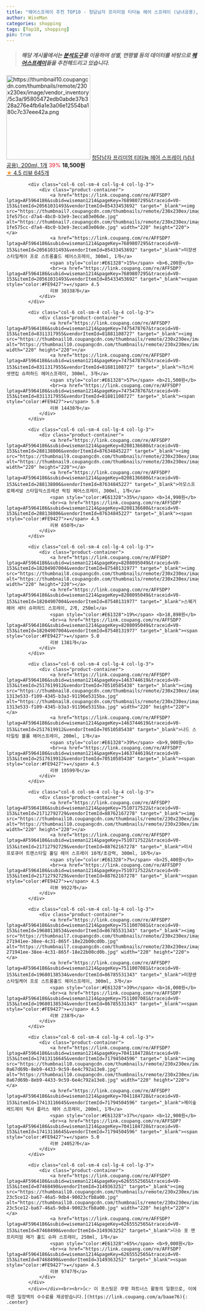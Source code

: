 ```yaml
---
title: "헤어스프레이 추천 TOP10 - 청담남자 프리미엄 티타늄 헤어 스프레이 (남녀공용), 200ml, 1개"
author: WiseMan
categories: shopping
tags: [Top10, shopping]
pin: true
---
```


> ##### 해당 게시물에서는 [**분석도구**](https://itemscout.io/)를 이용하여 **성별**, **연령별** 등의 데이터를 바탕으로 [**헤어스프레이**](https://link.coupang.com/a/baae76)들을 추천해드리고 있습니다.
<div class="container"><div class="row">
            <div class="col-6 col-sm-4 col-lg-4 col-lg-3">
                <div class="product-container">
                    <a href="https://link.coupang.com/re/AFFSDP?lptag=AF5964186&subid=wiseman1214&pageKey=6054974836&traceid=V0-153&itemId=11111084829&vendorItemId=82512514810" target="_blank"><img src="https://thumbnail10.coupangcdn.com/thumbnails/remote/230x230ex/image/vendor_inventory/5c3a/95805472edb0abde37b328a276e4fb6a1e3a06e12554ba180c7c37eee42a.png" alt="https://thumbnail10.coupangcdn.com/thumbnails/remote/230x230ex/image/vendor_inventory/5c3a/95805472edb0abde37b328a276e4fb6a1e3a06e12554ba180c7c37eee42a.png" width="220" height="220"></a>
                    <a href="https://link.coupang.com/re/AFFSDP?lptag=AF5964186&subid=wiseman1214&pageKey=6054974836&traceid=V0-153&itemId=11111084829&vendorItemId=82512514810" target="_blank">청담남자 프리미엄 티타늄 헤어 스프레이 (남녀공용), 200ml, 1개</a>
                    <span style="color:#E61328">39%</span> <b>18,500원</b>
                    <br><a href="https://link.coupang.com/re/AFFSDP?lptag=AF5964186&subid=wiseman1214&pageKey=6054974836&traceid=V0-153&itemId=11111084829&vendorItemId=82512514810" target="_blank"><span style="color:#FE9427">★</span> 4.5
                    리뷰 645개</a>
                </div>
            </div>
            
            <div class="col-6 col-sm-4 col-lg-4 col-lg-3">
                <div class="product-container">
                    <a href="https://link.coupang.com/re/AFFSDP?lptag=AF5964186&subid=wiseman1214&pageKey=7689807295&traceid=V0-153&itemId=20561031493&vendorItemId=85433453692" target="_blank"><img src="https://thumbnail7.coupangcdn.com/thumbnails/remote/230x230ex/image/retail/images/197508554413327-1fe575cc-d7a4-4bc0-b3e9-3ecca03e06de.jpg" alt="https://thumbnail7.coupangcdn.com/thumbnails/remote/230x230ex/image/retail/images/197508554413327-1fe575cc-d7a4-4bc0-b3e9-3ecca03e06de.jpg" width="220" height="220"></a>
                    <a href="https://link.coupang.com/re/AFFSDP?lptag=AF5964186&subid=wiseman1214&pageKey=7689807295&traceid=V0-153&itemId=20561031493&vendorItemId=85433453692" target="_blank">미쟝센 스타일케어 프로 스트롱홀드 헤어스프레이, 300ml, 1개</a>
                    <span style="color:#E61328">15%</span> <b>6,200원</b>
                    <br><a href="https://link.coupang.com/re/AFFSDP?lptag=AF5964186&subid=wiseman1214&pageKey=7689807295&traceid=V0-153&itemId=20561031493&vendorItemId=85433453692" target="_blank"><span style="color:#FE9427">★</span> 4.5
                    리뷰 30338개</a>
                </div>
            </div>
            
            <div class="col-6 col-sm-4 col-lg-4 col-lg-3">
                <div class="product-container">
                    <a href="https://link.coupang.com/re/AFFSDP?lptag=AF5964186&subid=wiseman1214&pageKey=7475478767&traceid=V0-153&itemId=8311317955&vendorItemId=81881108727" target="_blank"><img src="https://thumbnail10.coupangcdn.com/thumbnails/remote/230x230ex/image/vendor_inventory/5a9b/175eb429ddca4fe4bc13d6fd88137096b2d5d1e9fd8f2e9def19b090c680.jpg" alt="https://thumbnail10.coupangcdn.com/thumbnails/remote/230x230ex/image/vendor_inventory/5a9b/175eb429ddca4fe4bc13d6fd88137096b2d5d1e9fd8f2e9def19b090c680.jpg" width="220" height="220"></a>
                    <a href="https://link.coupang.com/re/AFFSDP?lptag=AF5964186&subid=wiseman1214&pageKey=7475478767&traceid=V0-153&itemId=8311317955&vendorItemId=81881108727" target="_blank">갸스비 셋앤킵 슈퍼하드 헤어스프레이, 300ml, 3개</a>
                    <span style="color:#E61328">57%</span> <b>21,500원</b>
                    <br><a href="https://link.coupang.com/re/AFFSDP?lptag=AF5964186&subid=wiseman1214&pageKey=7475478767&traceid=V0-153&itemId=8311317955&vendorItemId=81881108727" target="_blank"><span style="color:#FE9427">★</span> 5.0
                    리뷰 14430개</a>
                </div>
            </div>
            
            <div class="col-6 col-sm-4 col-lg-4 col-lg-3">
                <div class="product-container">
                    <a href="https://link.coupang.com/re/AFFSDP?lptag=AF5964186&subid=wiseman1214&pageKey=8208136680&traceid=V0-153&itemId=288138806&vendorItemId=87634845227" target="_blank"><img src="https://thumbnail9.coupangcdn.com/thumbnails/remote/230x230ex/image/vendor_inventory/c1bd/49ef98b071a8c483e46fdeaa1e8a8eb60347cb0f7742d5a7ffdf2fd8274e.jpg" alt="https://thumbnail9.coupangcdn.com/thumbnails/remote/230x230ex/image/vendor_inventory/c1bd/49ef98b071a8c483e46fdeaa1e8a8eb60347cb0f7742d5a7ffdf2fd8274e.jpg" width="220" height="220"></a>
                    <a href="https://link.coupang.com/re/AFFSDP?lptag=AF5964186&subid=wiseman1214&pageKey=8208136680&traceid=V0-153&itemId=288138806&vendorItemId=87634845227" target="_blank">아모스프로페셔널 스타일익스프레션 락킹 헤어스프레이, 300ml, 1개</a>
                    <span style="color:#E61328">35%</span> <b>14,990원</b>
                    <br><a href="https://link.coupang.com/re/AFFSDP?lptag=AF5964186&subid=wiseman1214&pageKey=8208136680&traceid=V0-153&itemId=288138806&vendorItemId=87634845227" target="_blank"><span style="color:#FE9427">★</span> 4.5
                    리뷰 650개</a>
                </div>
            </div>
            
            <div class="col-6 col-sm-4 col-lg-4 col-lg-3">
                <div class="product-container">
                    <a href="https://link.coupang.com/re/AFFSDP?lptag=AF5964186&subid=wiseman1214&pageKey=8208095049&traceid=V0-153&itemId=18204907004&vendorItemId=87540131977" target="_blank"><img src="https://thumbnail8.coupangcdn.com/thumbnails/remote/230x230ex/image/vendor_inventory/14d9/344688d22414d2232d7fc227fec2733c535b06cb02d9cfd15063dd0c5ef7.jpg" alt="https://thumbnail8.coupangcdn.com/thumbnails/remote/230x230ex/image/vendor_inventory/14d9/344688d22414d2232d7fc227fec2733c535b06cb02d9cfd15063dd0c5ef7.jpg" width="220" height="220"></a>
                    <a href="https://link.coupang.com/re/AFFSDP?lptag=AF5964186&subid=wiseman1214&pageKey=8208095049&traceid=V0-153&itemId=18204907004&vendorItemId=87540131977" target="_blank">스웨거 헤어 세터 슈퍼하드 스프레이, 2개, 250ml</a>
                    <span style="color:#E61328">19%</span> <b>18,890원</b>
                    <br><a href="https://link.coupang.com/re/AFFSDP?lptag=AF5964186&subid=wiseman1214&pageKey=8208095049&traceid=V0-153&itemId=18204907004&vendorItemId=87540131977" target="_blank"><span style="color:#FE9427">★</span> 5.0
                    리뷰 1381개</a>
                </div>
            </div>
            
            <div class="col-6 col-sm-4 col-lg-4 col-lg-3">
                <div class="product-container">
                    <a href="https://link.coupang.com/re/AFFSDP?lptag=AF5964186&subid=wiseman1214&pageKey=1463744619&traceid=V0-153&itemId=2517619912&vendorItemId=70510585438" target="_blank"><img src="https://thumbnail8.coupangcdn.com/thumbnails/remote/230x230ex/image/retail/images/175739947660967-1313e533-f109-4345-b3a3-91196e5315ba.jpg" alt="https://thumbnail8.coupangcdn.com/thumbnails/remote/230x230ex/image/retail/images/175739947660967-1313e533-f109-4345-b3a3-91196e5315ba.jpg" width="220" height="220"></a>
                    <a href="https://link.coupang.com/re/AFFSDP?lptag=AF5964186&subid=wiseman1214&pageKey=1463744619&traceid=V0-153&itemId=2517619912&vendorItemId=70510585438" target="_blank">나드 스타일링 볼륨 헤어스프레이, 200ml, 1개</a>
                    <span style="color:#E61328">39%</span> <b>9,900원</b>
                    <br><a href="https://link.coupang.com/re/AFFSDP?lptag=AF5964186&subid=wiseman1214&pageKey=1463744619&traceid=V0-153&itemId=2517619912&vendorItemId=70510585438" target="_blank"><span style="color:#FE9427">★</span> 4.5
                    리뷰 10599개</a>
                </div>
            </div>
            
            <div class="col-6 col-sm-4 col-lg-4 col-lg-3">
                <div class="product-container">
                    <a href="https://link.coupang.com/re/AFFSDP?lptag=AF5964186&subid=wiseman1214&pageKey=7510717522&traceid=V0-153&itemId=21712792729&vendorItemId=88762167278" target="_blank"><img src="https://thumbnail10.coupangcdn.com/thumbnails/remote/230x230ex/image/vendor_inventory/189a/99958ad8844f85e42361ab6439161de86829fc58b17281a0de7a41744eb8.jpg" alt="https://thumbnail10.coupangcdn.com/thumbnails/remote/230x230ex/image/vendor_inventory/189a/99958ad8844f85e42361ab6439161de86829fc58b17281a0de7a41744eb8.jpg" width="220" height="220"></a>
                    <a href="https://link.coupang.com/re/AFFSDP?lptag=AF5964186&subid=wiseman1214&pageKey=7510717522&traceid=V0-153&itemId=21712792729&vendorItemId=88762167278" target="_blank">미샤 프로큐어 트랜스타일 홀딩 헤어 스프레이 10개/초강력, 300ml, 10개</a>
                    <span style="color:#E61328">7%</span> <b>25,400원</b>
                    <br><a href="https://link.coupang.com/re/AFFSDP?lptag=AF5964186&subid=wiseman1214&pageKey=7510717522&traceid=V0-153&itemId=21712792729&vendorItemId=88762167278" target="_blank"><span style="color:#FE9427">★</span> 4.5
                    리뷰 9922개</a>
                </div>
            </div>
            
            <div class="col-6 col-sm-4 col-lg-4 col-lg-3">
                <div class="product-container">
                    <a href="https://link.coupang.com/re/AFFSDP?lptag=AF5964186&subid=wiseman1214&pageKey=7511007081&traceid=V0-153&itemId=19680138534&vendorItemId=86785531343" target="_blank"><img src="https://thumbnail7.coupangcdn.com/thumbnails/remote/230x230ex/image/retail/images/561363175689288-271941ee-38ee-4c31-865f-18e22b00cd0b.jpg" alt="https://thumbnail7.coupangcdn.com/thumbnails/remote/230x230ex/image/retail/images/561363175689288-271941ee-38ee-4c31-865f-18e22b00cd0b.jpg" width="220" height="220"></a>
                    <a href="https://link.coupang.com/re/AFFSDP?lptag=AF5964186&subid=wiseman1214&pageKey=7511007081&traceid=V0-153&itemId=19680138534&vendorItemId=86785531343" target="_blank">미쟝센 스타일케어 프로 스트롱홀드 헤어스프레이, 300ml, 3개</a>
                    <span style="color:#E61328">39%</span> <b>16,000원</b>
                    <br><a href="https://link.coupang.com/re/AFFSDP?lptag=AF5964186&subid=wiseman1214&pageKey=7511007081&traceid=V0-153&itemId=19680138534&vendorItemId=86785531343" target="_blank"><span style="color:#FE9427">★</span> 4.5
                    리뷰 238개</a>
                </div>
            </div>
            
            <div class="col-6 col-sm-4 col-lg-4 col-lg-3">
                <div class="product-container">
                    <a href="https://link.coupang.com/re/AFFSDP?lptag=AF5964186&subid=wiseman1214&pageKey=7041184728&traceid=V0-153&itemId=17413116645&vendorItemId=71794504596" target="_blank"><img src="https://thumbnail10.coupangcdn.com/thumbnails/remote/230x230ex/image/retail/images/2850467460958937-0a67d69b-8eb9-4433-9c59-6e4c792a13e8.jpg" alt="https://thumbnail10.coupangcdn.com/thumbnails/remote/230x230ex/image/retail/images/2850467460958937-0a67d69b-8eb9-4433-9c59-6e4c792a13e8.jpg" width="220" height="220"></a>
                    <a href="https://link.coupang.com/re/AFFSDP?lptag=AF5964186&subid=wiseman1214&pageKey=7041184728&traceid=V0-153&itemId=17413116645&vendorItemId=71794504596" target="_blank">제이숲 레드제이 픽서 플러스 헤어 스프레이, 200ml, 1개</a>
                    <span style="color:#E61328">37%</span> <b>12,900원</b>
                    <br><a href="https://link.coupang.com/re/AFFSDP?lptag=AF5964186&subid=wiseman1214&pageKey=7041184728&traceid=V0-153&itemId=17413116645&vendorItemId=71794504596" target="_blank"><span style="color:#FE9427">★</span> 5.0
                    리뷰 24052개</a>
                </div>
            </div>
            
            <div class="col-6 col-sm-4 col-lg-4 col-lg-3">
                <div class="product-container">
                    <a href="https://link.coupang.com/re/AFFSDP?lptag=AF5964186&subid=wiseman1214&pageKey=6265552565&traceid=V0-153&itemId=87468490&vendorItemId=3149363252" target="_blank"><img src="https://thumbnail10.coupangcdn.com/thumbnails/remote/230x230ex/image/retail/images/261317431930326-23c5ce12-ba67-46a5-9db4-90023cfb8a00.jpg" alt="https://thumbnail10.coupangcdn.com/thumbnails/remote/230x230ex/image/retail/images/261317431930326-23c5ce12-ba67-46a5-9db4-90023cfb8a00.jpg" width="220" height="220"></a>
                    <a href="https://link.coupang.com/re/AFFSDP?lptag=AF5964186&subid=wiseman1214&pageKey=6265552565&traceid=V0-153&itemId=87468490&vendorItemId=3149363252" target="_blank">다슈 포 맨 프리미엄 메가 홀드 슈퍼 스프레이, 250ml, 1개</a>
                    <span style="color:#E61328">65%</span> <b>9,000원</b>
                    <br><a href="https://link.coupang.com/re/AFFSDP?lptag=AF5964186&subid=wiseman1214&pageKey=6265552565&traceid=V0-153&itemId=87468490&vendorItemId=3149363252" target="_blank"><span style="color:#FE9427">★</span> 4.5
                    리뷰 9747개</a>
                </div>
            </div>
            </div></div><br><br>[👉 이 포스팅은 쿠팡 파트너스 활동의 일환으로, 이에 따른 일정액의 수수료를 제공받습니다.](https://link.coupang.com/a/baae76){: .center}